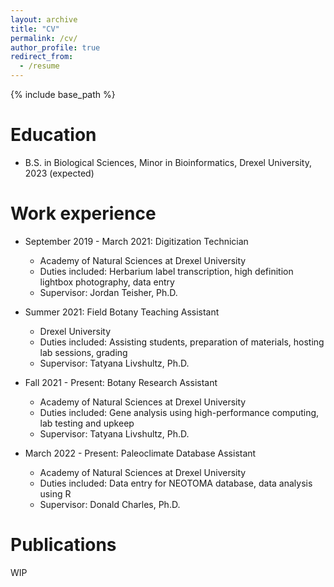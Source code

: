 ```yaml
---
layout: archive
title: "CV"
permalink: /cv/
author_profile: true
redirect_from:
  - /resume
---
```


{% include base_path %}

Education
======
* B.S. in Biological Sciences, Minor in Bioinformatics, Drexel University, 2023 (expected)

Work experience
======
* September 2019 - March 2021: Digitization Technician
  * Academy of Natural Sciences at Drexel University
  * Duties included: Herbarium label transcription, high definition lightbox photography, data entry
  * Supervisor: Jordan Teisher, Ph.D.
 
* Summer 2021: Field Botany Teaching Assistant
  * Drexel University
  * Duties included: Assisting students, preparation of materials, hosting lab sessions, grading
  * Supervisor: Tatyana Livshultz, Ph.D.

* Fall 2021 - Present: Botany Research Assistant
  * Academy of Natural Sciences at Drexel University
  * Duties included: Gene analysis using high-performance computing, lab testing and upkeep
  * Supervisor: Tatyana Livshultz, Ph.D.

* March 2022 - Present: Paleoclimate Database Assistant
  * Academy of Natural Sciences at Drexel University
  * Duties included: Data entry for NEOTOMA database, data analysis using R
  * Supervisor: Donald Charles, Ph.D.
  

Publications
======
WIP

